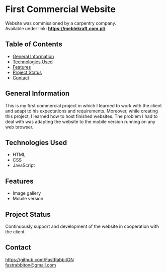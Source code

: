 # First Commercial Website
Website was commissioned by a carpentry company. \
Available under link:   **https://meblekraft.com.pl/**

## Table of Contents

* [General Information](#general-information)
* [Technologies Used](#technologies-used)
* [Features](#features)
* [Project Status](#project-status)
* [Contact](#contact)

## General Information
This is my first commercial project in which I learned to work with the client and adapt to his expectations and requirements. Moreover, while creating this project, I learned how to host finished websites. The problem I had to deal with was adapting the website to the mobile version running on any web browser.

## Technologies Used
- HTML
- CSS
- JavaScript

## Features
- Image gallery
- Mobile version

## Project Status
Continuously support and development of the website in cooperation with the client.

## Contact
https://github.com/FastRabbitON \
fastrabbiton@gmail.com

